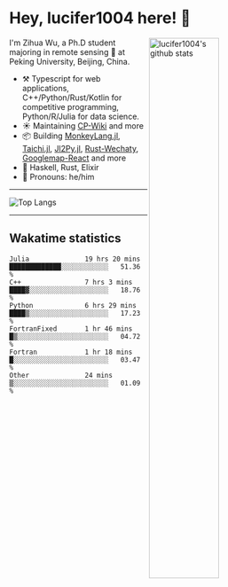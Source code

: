 # Hey, lucifer1004 here! :wave:

<img width="50%" align="right" alt="lucifer1004's github stats" src="https://github-readme-stats.vercel.app/api?username=lucifer1004&show_icons=true">

I'm Zihua Wu, a Ph.D student majoring in remote sensing :satellite: at Peking University, Beijing, China.

- :hammer_and_pick: Typescript for web applications, C++/Python/Rust/Kotlin for competitive programming, Python/R/Julia for data science.
- :sunny: Maintaining [CP-Wiki](https://cp-wiki.vercel.app) and more 
- :package: Building [MonkeyLang.jl](https://github.com/lucifer1004/MonkeyLang.jl), [Taichi.jl](https://github.com/lucifer1004/Taichi.jl), [Jl2Py.jl](https://github.com/lucifer1004/Jl2Py.jl), [Rust-Wechaty](https://github.com/wechaty/rust-wechaty), [Googlemap-React](https://github.com/googlemap-react/googlemap-react) and more
- :seedling: Haskell, Rust, Elixir
- :man: Pronouns: he/him

---

![Top Langs](https://github-readme-stats.vercel.app/api/top-langs/?username=lucifer1004&layout=compact)

---

## Wakatime statistics

<!--START_SECTION:waka-->

```text
Julia              19 hrs 20 mins  █████████████░░░░░░░░░░░░   51.36 %
C++                7 hrs 3 mins    ████▓░░░░░░░░░░░░░░░░░░░░   18.76 %
Python             6 hrs 29 mins   ████▒░░░░░░░░░░░░░░░░░░░░   17.23 %
FortranFixed       1 hr 46 mins    █▒░░░░░░░░░░░░░░░░░░░░░░░   04.72 %
Fortran            1 hr 18 mins    █░░░░░░░░░░░░░░░░░░░░░░░░   03.47 %
Other              24 mins         ▒░░░░░░░░░░░░░░░░░░░░░░░░   01.09 %
```

<!--END_SECTION:waka-->
